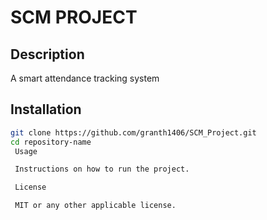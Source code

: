 # SCM PROJECT
## Description
A smart attendance tracking system

## Installation
```sh
git clone https://github.com/granth1406/SCM_Project.git
cd repository-name
 Usage

 Instructions on how to run the project.

 License

 MIT or any other applicable license.
